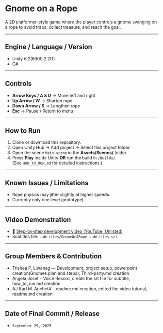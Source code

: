 # Gnome on a Rope

A 2D platformer-style game where the player controls a gnome swinging on a rope to avoid traps, collect treasure, and reach the goal.

---

## Engine / Language / Version
- Unity 6.2(6000.2.2f1)
- C#

---

## Controls
- **Arrow Keys / A & D** → Move left and right  
- **Up Arrow / W** → Shorten rope  
- **Down Arrow / S** → Lengthen rope  
- **Esc** → Pause / Return to menu  

---

## How to Run
1. Clone or download this repository.  
2. Open Unity Hub → Add project → Select this project folder.  
3. Open the scene `Main.scene` in the **Assets/Scenes/** folder.  
4. Press **Play** inside Unity **OR** run the build in `/Builds/`.  
(See `HOW_TO_RUN.md` for detailed instructions.)

---

## Known Issues / Limitations
- Rope physics may jitter slightly at higher speeds.  
- Currently only one level (prototype).    

---

## Video Demonstration
- 🎥 [Step-by-step development video (YouTube, Unlisted)]([INSERT_YOUTUBE_LINK_HERE](https://youtu.be/euAIgIck518?si=XT5KsjThtoNdyh-m))  
- Subtitles file: `subtitles/GnomeOnARope_subtitles.srt`

---

## Group Members & Contribution
- Trishea P. Liwanag — Development, project setup, powerpoint creation(Gnomes plan and steps), Third-party.md creation
- Angela Josef - Voice Record, create the srt file for subtitle, how_to_run.md creation
- AJ Karl M. AnchetA - readme.md creation, edited the video tutorial, readme.md creation

---

## Date of Final Commit / Release
- `September 29, 2025`
